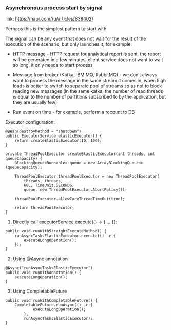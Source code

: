 ### Asynchronous process start by signal

link: https://habr.com/ru/articles/838402/

Perhaps this is the simplest pattern to start with

The signal can be any event that does not wait for the result of the execution of the scenario, but only launches it,
for example:

* HTTP message - HTTP request for analytical report is sent, the report will be generated in a few minutes, client
  service
  does not want to wait so long, it only needs to start process

* Message from broker (Kafka, IBM MQ, RabbitMQ) - we don’t always want to process the message in the same stream it
  comes
  in, when high loads is better to switch to separate pool of streams so as not to block reading new messages (in the
  same
  kafka, the number of read threads is equal to the number of partitions subscribed to by the application, but they are
  usually few)

* Run event on time - for example, perform a recount to DB

Executor configuration:

```
@Bean(destroyMethod = "shutdown")
public ExecutorService elasticExecutor() {
    return createElasticExecutor(10, 100);
}

private ThreadPoolExecutor createElasticExecutor(int threads, int queueCapacity) {
    BlockingQueue<Runnable> queue = new ArrayBlockingQueue<>(queueCapacity);

    ThreadPoolExecutor threadPoolExecutor = new ThreadPoolExecutor(
        threads, threads,
        60L, TimeUnit.SECONDS,
        queue, new ThreadPoolExecutor.AbortPolicy());

    threadPoolExecutor.allowCoreThreadTimeOut(true);

    return threadPoolExecutor;
}
```

1. Directly call executorService.execute(() -> { … }):

```
public void runWithStraightExecuteMethod() {
    runAsyncTasksElasticExecutor.execute(() -> {
        executeLongOperation();
    });
}
```

2. Using @Async annotation

```
@Async("runAsyncTasksElasticExecutor")
public void runWithAnnotation() {
    executeLongOperation();
}
```

3. Using CompletableFuture

```
public void runWithCompletableFuture() {
    CompletableFuture.runAsync(() -> {
            executeLongOperation();
        },
        runAsyncTasksElasticExecutor);
}
```